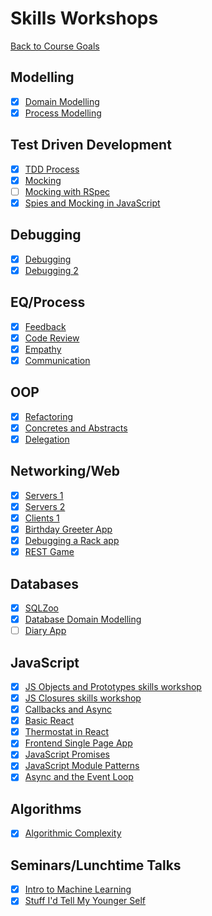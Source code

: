 # Skills Workshops

[Back to Course Goals](../README.md)

## Modelling

- [x] [Domain Modelling](domain_modelling.md)
- [x] [Process Modelling](process_modelling.md)

## Test Driven Development

- [x] [TDD Process](TDD_process.md)
- [x] [Mocking](mocking.md)
- [ ] [Mocking with RSpec](mocking_with_rspec.md)
- [x] [Spies and Mocking in JavaScript](spies_mocking_javascript.md)

## Debugging

- [x] [Debugging](debugging.md)
- [x] [Debugging 2](debugging_2.md)

## EQ/Process

- [x] [Feedback](feedback.md)
- [x] [Code Review](code_review.md)
- [x] [Empathy](empathy.md)
- [x] [Communication](communication.md)

## OOP

- [x] [Refactoring](refactoring.md)
- [x] [Concretes and Abstracts](concretes_and_abstracts.md)
- [x] [Delegation](delegation.md)

## Networking/Web

- [x] [Servers 1](servers_1.md)
- [x] [Servers 2](servers_2.md)
- [x] [Clients 1](clients_1.md)
- [x] [Birthday Greeter App](birthday_greeter_app.md)
- [x] [Debugging a Rack app](debugging_a_rack_app.md)
- [x] [REST Game](REST_game.md)

## Databases

- [x] [SQLZoo](sqlzoo.md)
- [x] [Database Domain Modelling](database_domain_modelling.md)
- [ ] [Diary App](diary_app.md)

## JavaScript

- [x] [JS Objects and Prototypes skills workshop](js_objects_prototypes.md)
- [x] [JS Closures skills workshop](js_closures.md)
- [x] [Callbacks and Async](skills_workshops/callbacks_async_javascript.md)
- [x] [Basic React](https://github.com/hturnbull93/react-practice)
- [x] [Thermostat in React](https://github.com/hturnbull93/react-thermostat)
- [x] [Frontend Single Page App](frontend_single_page_app.md)
- [x] [JavaScript Promises](javascript_promises.md)
- [x] [JavaScript Module Patterns](javascript_module_patterns.md)
- [x] [Async and the Event Loop](async_event_loop.md)

## Algorithms

- [x] [Algorithmic Complexity](algorithmic_complexity.md)


## Seminars/Lunchtime Talks

- [x] [Intro to Machine Learning](intro_machine_learning.md)
- [x] [Stuff I'd Tell My Younger Self](stuff_id_tell_my_younger_self.md)
